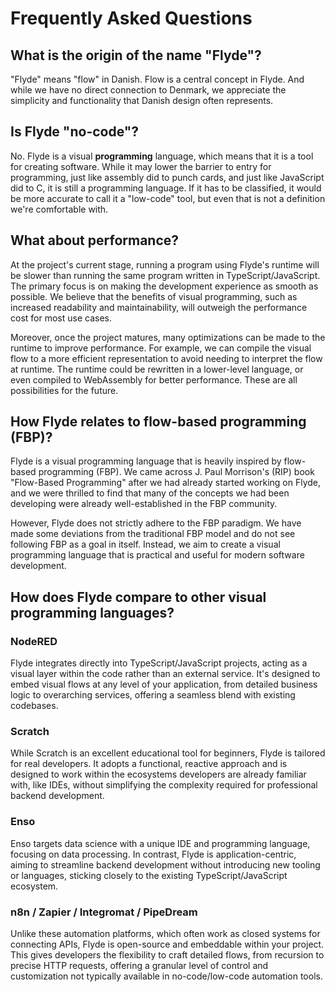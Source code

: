 # Frequently Asked Questions

## What is the origin of the name "Flyde"?

"Flyde" means "flow" in Danish. Flow is a central concept in Flyde. And while we have no direct connection to Denmark, we appreciate the simplicity and functionality that Danish design often represents.

## Is Flyde "no-code"?

No. Flyde is a visual **programming** language, which means that it is a tool for creating software. While it may lower the barrier to entry for programming, just like assembly did to punch cards, and just like JavaScript did to C, it is still a programming language. If it has to be classified, it would be more accurate to call it a "low-code" tool, but even that is not a definition we're comfortable with.

## What about performance?

At the project's current stage, running a program using Flyde's runtime will be slower than running the same program written in TypeScript/JavaScript. The primary focus is on making the development experience as smooth as possible. We believe that the benefits of visual programming, such as increased readability and maintainability, will outweigh the performance cost for most use cases.

Moreover, once the project matures, many optimizations can be made to the runtime to improve performance. For example, we can compile the visual flow to a more efficient representation to avoid needing to interpret the flow at runtime. The runtime could be rewritten in a lower-level language, or even compiled to WebAssembly for better performance. These are all possibilities for the future.

## How Flyde relates to flow-based programming (FBP)?

Flyde is a visual programming language that is heavily inspired by flow-based programming (FBP). We came across J. Paul Morrison's (RIP) book "Flow-Based Programming" after we had already started working on Flyde, and we were thrilled to find that many of the concepts we had been developing were already well-established in the FBP community.

However, Flyde does not strictly adhere to the FBP paradigm. We have made some deviations from the traditional FBP model and do not see following FBP as a goal in itself. Instead, we aim to create a visual programming language that is practical and useful for modern software development.

## How does Flyde compare to other visual programming languages?

### NodeRED

Flyde integrates directly into TypeScript/JavaScript projects, acting as a visual layer within the code rather than an external service. It's designed to embed visual flows at any level of your application, from detailed business logic to overarching services, offering a seamless blend with existing codebases.

### Scratch

While Scratch is an excellent educational tool for beginners, Flyde is tailored for real developers. It adopts a functional, reactive approach and is designed to work within the ecosystems developers are already familiar with, like IDEs, without simplifying the complexity required for professional backend development.

### Enso

Enso targets data science with a unique IDE and programming language, focusing on data processing. In contrast, Flyde is application-centric, aiming to streamline backend development without introducing new tooling or languages, sticking closely to the existing TypeScript/JavaScript ecosystem.

### n8n / Zapier / Integromat / PipeDream

Unlike these automation platforms, which often work as closed systems for connecting APIs, Flyde is open-source and embeddable within your project. This gives developers the flexibility to craft detailed flows, from recursion to precise HTTP requests, offering a granular level of control and customization not typically available in no-code/low-code automation tools.
